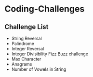 # Coding-Challenges

## Challenge List

- String Reversal
- Palindrome
- Integer Reversal
- Integer Divisibility Fizz Buzz challenge
- Max Character
- Anagrams
- Number of Vowels in String